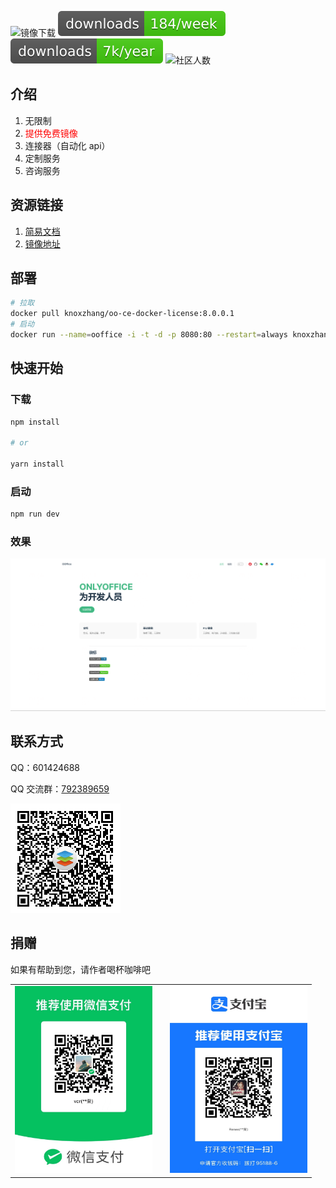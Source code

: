 ![镜像下载](https://img.shields.io/docker/pulls/knoxzhang/oo-ce-docker-license)
![npm pagepack 下载](./docs/public/knox.zhang.week.svg)
![npm pagepack 下载](./docs/public/knox.zhang.year.svg)
![社区人数](https://img.shields.io/badge/QQ群人数-440+-blue)

## 介绍

1. 无限制
2. <span style="color:red">提供免费镜像</span>
3. 连接器（自动化 api）
4. 定制服务
5. 咨询服务

## 资源链接

1. [简易文档](https://docs.qq.com/doc/DVHhIcnptc0hEQnJP)
2. [镜像地址](https://hub.docker.com/r/knoxzhang/oo-ce-docker-license)

<!-- ## 徽标 -->

 <!-- ![镜像下载](./docs/public/oo-ce-docker-license16.svg) -->
 <!-- ![镜像下载](https://img.shields.io/docker/pulls/knoxzhang/oo-ce-docker-license)
 ![npm pagepack 下载](./docs/public/knox.zhang.week.svg)
 ![npm pagepack 下载](./docs/public/knox.zhang.year.svg)
 ![社区人数](https://img.shields.io/badge/QQ群人数-410+-blue) -->

<!-- https://img.shields.io/docker/pulls/knoxzhang/oo-ce-docker-license

https://img.shields.io/npm-stat/dy/knox.zhang -->

## 部署

```sh
# 拉取
docker pull knoxzhang/oo-ce-docker-license:8.0.0.1
# 启动
docker run --name=ooffice -i -t -d -p 8080:80 --restart=always knoxzhang/oo-ce-docker-license:8.0.0.1
```

## 快速开始

### 下载

```sh
npm install

# or

yarn install
```

### 启动

```sh
npm run dev
```

### 效果
![home](./docs/public/home.png)



## 联系方式

QQ：601424688

QQ 交流群：<a href="https://jq.qq.com/?_wv=1027&k=m01BIUzX" target="_blank">792389659</a>

![qq-group](./docs/public/qq-group.png)

## 捐赠

如果有帮助到您，请作者喝杯咖啡吧

<table>
    <tr>
        <td>
            <img width="220" src="./docs/public/wxpay.JPG"/>
        </td>
        <td>
        </td>
        <td>            
            <img width="220" height="300" src="./docs/public/alipay.JPG"/>
        </td>
    </tr>
</table>

<!-- 图标下载 https://shields.io/badges/docker-pulls -->

